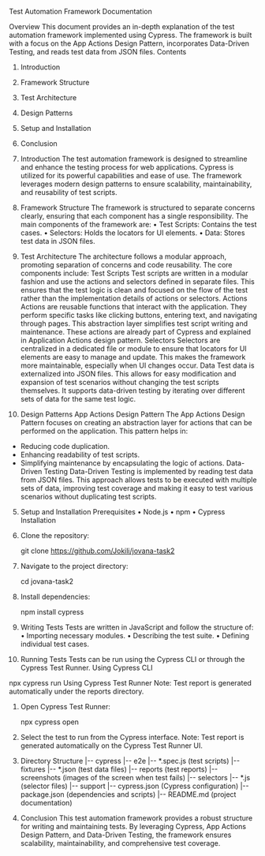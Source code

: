 Test Automation Framework Documentation

 Overview
This document provides an in-depth explanation of the test automation framework implemented using Cypress. The framework is built with a focus on the App Actions Design Pattern, incorporates Data-Driven Testing, and reads test data from JSON files.
Contents
1. Introduction	
2. Framework Structure	
3. Test Architecture	
4. Design Patterns	
5. Setup and Installation	
9. Conclusion	

 1. Introduction
The test automation framework is designed to streamline and enhance the testing process for web applications. Cypress is utilized for its powerful capabilities and ease of use. The framework leverages modern design patterns to ensure scalability, maintainability, and reusability of test scripts.
 2. Framework Structure
The framework is structured to separate concerns clearly, ensuring that each component has a single responsibility. The main components of the framework are:
•	Test Scripts: Contains the test cases.
•	Selectors: Holds the locators for UI elements.
•	Data: Stores test data in JSON files.

 3. Test Architecture
The architecture follows a modular approach, promoting separation of concerns and code reusability. The core components include:
 Test Scripts
Test scripts are written in a modular fashion and use the actions and selectors defined in separate files. This ensures that the test logic is clean and focused on the flow of the test rather than the implementation details of actions or selectors.
 Actions
Actions are reusable functions that interact with the application. They perform specific tasks like clicking buttons, entering text, and navigating through pages. This abstraction layer simplifies test script writing and maintenance. These actions are already part of Cypress and explained in Application Actions design pattern.
 Selectors
Selectors are centralized in a dedicated file or module to ensure that locators for UI elements are easy to manage and update. This makes the framework more maintainable, especially when UI changes occur.
 Data
Test data is externalized into JSON files. This allows for easy modification and expansion of test scenarios without changing the test scripts themselves. It supports data-driven testing by iterating over different sets of data for the same test logic.
 4. Design Patterns
 App Actions Design Pattern
The App Actions Design Pattern focuses on creating an abstraction layer for actions that can be performed on the application. This pattern helps in:
- Reducing code duplication.
- Enhancing readability of test scripts.
- Simplifying maintenance by encapsulating the logic of actions.
 Data-Driven Testing
Data-Driven Testing is implemented by reading test data from JSON files. This approach allows tests to be executed with multiple sets of data, improving test coverage and making it easy to test various scenarios without duplicating test scripts.
 5. Setup and Installation
 Prerequisites
•	Node.js
•	npm
•	Cypress
 Installation
1. Clone the repository:

   git clone https://github.com/Jokili/jovana-task2
2. Navigate to the project directory:

   cd jovana-task2
3. Install dependencies:

   npm install cypress
 6. Writing Tests
Tests are written in JavaScript and follow the structure of:
•	Importing necessary modules.
•	Describing the test suite.
•	Defining individual test cases.
7. Running Tests
Tests can be run using the Cypress CLI or through the Cypress Test Runner.
 Using Cypress CLI

npx cypress run
 Using Cypress Test Runner
 Note: Test report is generated automatically under the reports directory.
1. Open Cypress Test Runner:

   npx cypress open
2. Select the test to run from the Cypress interface.
 Note: Test report is generated automatically on the Cypress Test Runner UI.

 8. Directory Structure
|-- cypress
    |-- e2e
        |-- *.spec.js (test scripts)
    |-- fixtures
        |-- *.json (test data files)
    |-- reports (test reports)
    |-- screenshots (images of the screen when test fails)
    |-- selectors
        |-- *.js (selector files)
    |-- support
|-- cypress.json (Cypress configuration)
|-- package.json (dependencies and scripts)
|-- README.md (project documentation) 
 9. Conclusion
This test automation framework provides a robust structure for writing and maintaining tests. By leveraging Cypress, App Actions Design Pattern, and Data-Driven Testing, the framework ensures scalability, maintainability, and comprehensive test coverage.

